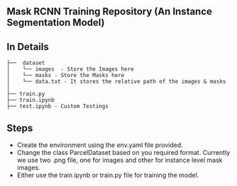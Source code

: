 ## Mask RCNN Training Repository (An Instance Segmentation Model)



## In Details
```
├──  dataset
│    └── images  - Store the Images here
│    └── masks - Store the Masks here
│    └── data.txt - It stores the relative path of the images & masks 
│
├── train.py
├── train.ipynb
├── test.ipynb - Custom Testings
```

## Steps

- Create the environment using the env.yaml file provided.
- Change the class ParcelDataset based on you required format. Currently we use two .png file, one for images and other for instance level mask images.
- Either use the train.ipynb or train.py file for training the model.

